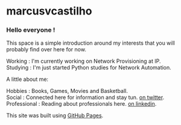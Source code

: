 # marcusvcastilho

### Hello everyone !

This space is a simple introduction around my interests that you will probably find over here for now.

Working  :   I'm currently working on Network Provisioning at IP.  
Studying :   I'm just started Python studies for Network Automation.

A little about me:

Hobbies      :   Books, Games, Movies and Basketball.  
Social       :   Connected here for information and stay tun. [on twitter](https://twitter.com.MarcusVCastilho/).  
Professional :   Reading about professionals here. [on linkedin](https://www.linkedin.com/in/marcusvcastilho/?originalSubdomain=br).

<!--
    Way comments must be open and closed.
-->

This site was built using [GitHub Pages](https://pages.github.com/).
